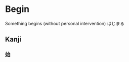 # Begin
Something begins (without personal intervention)
はじまる

## Kanji
### [始](../Kanji/kanji-dict/始.md)